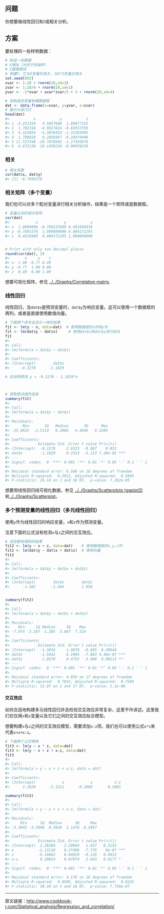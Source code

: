 ## 问题

你想要做线性回归和/或相关分析。



## 方案

要处理的一些样例数据：

```R
# 制造一些数据
# X增加（大的干扰噪声）
# Z缓慢增加
# 构建Y，它与X变量负相关，与X*Z变量正相关
set.seed(955)
xvar <- 1:20 + rnorm(20,sd=3)
zvar <- 1:20/4 + rnorm(20,sd=2)
yvar <- -2*xvar + xvar*zvar/5 + 3 + rnorm(20,sd=4)

# 用制造的变量构建数据框
dat <- data.frame(x=xvar, y=yvar, z=zvar)
# 展示头部几行
head(dat)
#>           x           y           z
#> 1 -4.252354   4.5857688  1.89877152
#> 2  1.702318  -4.9027824 -0.82937359
#> 3  4.323054  -4.3076433 -1.31283495
#> 4  1.780628   0.2050367 -0.28479448
#> 5 11.537348 -29.7670502 -1.27303976
#> 6  6.672130 -10.1458220 -0.09459239

```

### 相关

```R
# 相关系数
cor(dat$x, dat$y)
#> [1] -0.7695378

```

### 相关矩阵（多个变量）

我们也可以对多个配对变量进行相关分析操作，结果是一个矩阵或是数据框。

```R
# 变量之间的相关矩阵
cor(dat)
#>            x            y           z
#> x  1.0000000 -0.769537849 0.491698938
#> y -0.7695378  1.000000000 0.004172295
#> z  0.4916989  0.004172295 1.000000000


# Print with only two decimal places
round(cor(dat), 2)
#>       x     y    z
#> x  1.00 -0.77 0.49
#> y -0.77  1.00 0.00
#> z  0.49  0.00 1.00

```

想要可视化矩阵，参见 [../../Graphs/Correlation matrix](http://www.cookbook-r.com/Graphs/Correlation_matrix).

### 线性回归

线性回归，当`dat$x`是预测变量时，`dat$y`为响应变量。这可以使用一个数据框的两列，或者是直接使用数值向量。

```R
# 下面两个命令会显示一样的结果
fit <- lm(y ~ x, data=dat)  # 使用数据框的x列和y列
fit <- lm(dat$y ~ dat$x)     # 使用dat$x和dat$y进行拟合
fit
#> 
#> Call:
#> lm(formula = dat$y ~ dat$x)
#> 
#> Coefficients:
#> (Intercept)        dat$x  
#>     -0.2278      -1.1829

# 这说明预测 y = -0.2278 - 1.1829*x



# 获取更详细的信息
summary(fit)
#> 
#> Call:
#> lm(formula = dat$y ~ dat$x)
#> 
#> Residuals:
#>      Min       1Q   Median       3Q      Max 
#> -15.8922  -2.5114   0.2866   4.4646   9.3285 
#> 
#> Coefficients:
#>             Estimate Std. Error t value Pr(>|t|)    
#> (Intercept)  -0.2278     2.6323  -0.087    0.932    
#> dat$x        -1.1829     0.2314  -5.113 7.28e-05 ***
#> ---
#> Signif. codes:  0 '***' 0.001 '**' 0.01 '*' 0.05 '.' 0.1 ' ' 1
#> 
#> Residual standard error: 6.506 on 18 degrees of freedom
#> Multiple R-squared:  0.5922,	Adjusted R-squared:  0.5695 
#> F-statistic: 26.14 on 1 and 18 DF,  p-value: 7.282e-05

```

想要用线性回归线可视化数据，参见 [../../Graphs/Scatterplots (ggplot2)](http://www.cookbook-r.com/Graphs/Scatterplots_(ggplot2)) 和[../../Graphs/Scatterplot](http://www.cookbook-r.com/Graphs/Scatterplot)。

### 多个预测变量的线性回归（多元线性回归）

使用`y`作为线性回归的响应变量，`x`和`z`作为预测变量。

注意下面的公式没有检测`x`与`z`之间的交互效应。

```R
# 这些都有相同的结果
fit2 <- lm(y ~ x + z, data=dat)    # 使用数据框的x,y,z列
fit2 <- lm(dat$y ~ dat$x + dat$z)  # 使用向量
fit2
#> 
#> Call:
#> lm(formula = dat$y ~ dat$x + dat$z)
#> 
#> Coefficients:
#> (Intercept)        dat$x        dat$z  
#>      -1.382       -1.564        1.858


summary(fit2)
#> 
#> Call:
#> lm(formula = dat$y ~ dat$x + dat$z)
#> 
#> Residuals:
#>    Min     1Q Median     3Q    Max 
#> -7.974 -3.187 -1.205  3.847  7.524 
#> 
#> Coefficients:
#>             Estimate Std. Error t value Pr(>|t|)    
#> (Intercept)  -1.3816     1.9878  -0.695  0.49644    
#> dat$x        -1.5642     0.1984  -7.883 4.46e-07 ***
#> dat$z         1.8578     0.4753   3.908  0.00113 ** 
#> ---
#> Signif. codes:  0 '***' 0.001 '**' 0.01 '*' 0.05 '.' 0.1 ' ' 1
#> 
#> Residual standard error: 4.859 on 17 degrees of freedom
#> Multiple R-squared:  0.7852,	Adjusted R-squared:  0.7599 
#> F-statistic: 31.07 on 2 and 17 DF,  p-value: 2.1e-06

```

#### 交互效应

如何合适地构建多元线性回归并且检验交互效应非常复杂，这里不作讲述。这里我们仅仅用`x`和`z`变量以及它们之间的交互效应拟合模型。

想要构建`x`与`z`之间的交互效应模型，需要添加`x:z`项。我们也可以使用公式`x*z`来代表`x+z+x:z`。

```R
# 下面两个公式等效
fit3 <- lm(y ~ x * z, data=dat) 
fit3 <- lm(y ~ x + z + x:z, data=dat) 
fit3
#> 
#> Call:
#> lm(formula = y ~ x + z + x:z, data = dat)
#> 
#> Coefficients:
#> (Intercept)            x            z          x:z  
#>      2.2820      -2.1311      -0.1068       0.2081

summary(fit3)
#> 
#> Call:
#> lm(formula = y ~ x + z + x:z, data = dat)
#> 
#> Residuals:
#>     Min      1Q  Median      3Q     Max 
#> -5.3045 -3.5998  0.3926  2.1376  8.3957 
#> 
#> Coefficients:
#>             Estimate Std. Error t value Pr(>|t|)    
#> (Intercept)  2.28204    2.20064   1.037   0.3152    
#> x           -2.13110    0.27406  -7.776    8e-07 ***
#> z           -0.10682    0.84820  -0.126   0.9013    
#> x:z          0.20814    0.07874   2.643   0.0177 *  
#> ---
#> Signif. codes:  0 '***' 0.001 '**' 0.01 '*' 0.05 '.' 0.1 ' ' 1
#> 
#> Residual standard error: 4.178 on 16 degrees of freedom
#> Multiple R-squared:  0.8505,	Adjusted R-squared:  0.8225 
#> F-statistic: 30.34 on 3 and 16 DF,  p-value: 7.759e-07

```



---

原文链接：<http://www.cookbook-r.com/Statistical_analysis/Regression_and_correlation/>